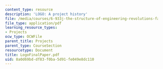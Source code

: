 ```yaml
---
content_type: resource
description: 'LOGO: A project history'
file: /media/courses/6-933j-the-structure-of-engineering-revolutions-fall-2001/8a0d69bddf83f0ba5d91fe049e8dc110_LogoFinalPaper.pdf
file_type: application/pdf
learning_resource_types:
- Projects
ocw_type: OCWFile
parent_title: Projects
parent_type: CourseSection
resourcetype: Document
title: LogoFinalPaper.pdf
uid: 8a0d69bd-df83-f0ba-5d91-fe049e8dc110
---
```

